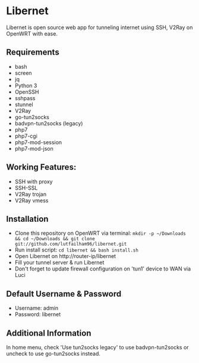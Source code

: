 # Libernet
Libernet is open source web app for tunneling internet using SSH, V2Ray on OpenWRT with ease.

## Requirements
- bash
- screen
- jq
- Python 3
- OpenSSH
- sshpass
- stunnel
- V2Ray
- go-tun2socks
- badvpn-tun2socks (legacy)
- php7
- php7-cgi
- php7-mod-session
- php7-mod-json

## Working Features:
- SSH with proxy
- SSH-SSL
- V2Ray trojan
- V2Ray vmess

## Installation
- Clone this repository on OpenWRT via terminal: ```mkdir -p ~/Downloads && cd ~/Downloads && git clone git://github.com/lutfailham96/libernet.git```
- Run install script: ```cd libernet && bash install.sh```
- Open Libernet on http://router-ip/libernet
- Fill your tunnel server & run Libernet
- Don't forget to update firewall configuration on 'tun1' device to WAN via Luci

## Default Username & Password
- Username: admin
- Password: libernet

## Additional Information
In home menu, check 'Use tun2socks legacy' to use badvpn-tun2socks or uncheck to use go-tun2socks instead.
